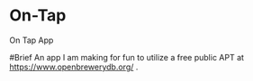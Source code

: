 # On-Tap
On Tap App

#Brief
An app I am making for fun to utilize a free public APT at https://www.openbrewerydb.org/ .
